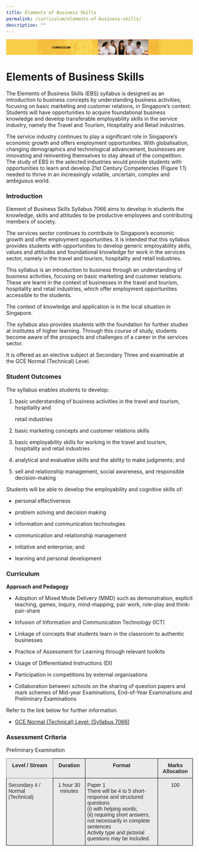 ```yaml
---
title: Elements of Business Skills
permalink: /curriculum/elements-of-business-skills/
description: ""
---
```

![](/images/Curriculum.png)

Elements of Business Skills
===========================

The Elements of Business Skills (EBS) syllabus is designed as an introduction to business concepts by understanding business activities, focusing on basic marketing and customer relations, in
Singapore’s context. Students will have opportunities to acquire foundational business knowledge
and develop transferable employability skills in the service industry, namely the Travel and
Tourism, Hospitality and Retail industries.

  

The service industry continues to play a significant role in Singapore’s economic growth and
offers employment opportunities. With globalisation, changing demographics and technological
advancement, businesses are innovating and reinventing themselves to stay ahead of the
competition. The study of EBS in the selected industries would provide students with opportunities
to learn and develop 21st Century Competencies (Figure 1.1) needed to thrive in an increasingly
volatile, uncertain, complex and ambiguous world.

### Introduction

Element of Business Skills Syllabus 7066 aims to develop in students the knowledge, skills and attitudes to be productive employees and contributing members of society.

The services sector continues to contribute to Singapore’s economic growth and offer employment opportunities. It is intended that this syllabus provides students with opportunities to develop generic employability skills, values and attitudes and foundational knowledge for work in the services sector, namely in the travel and tourism, hospitality and retail industries.

This syllabus is an introduction to business through an understanding of business activities, focusing on basic marketing and customer relations. These are learnt in the context of businesses in the travel and tourism, hospitality and retail industries, which offer employment opportunities accessible to the students.

 The context of knowledge and application is in the local situation in Singapore.

The syllabus also provides students with the foundation for further studies at institutes of higher learning. Through this course of study, students become aware of the prospects and challenges of a career in the services sector.

It is offered as an elective subject at Secondary Three and examinable at the GCE Normal (Technical) Level.


### Student Outcomes
The syllabus enables students to develop:

1.    basic understanding of business activities in the travel and tourism, hospitality and            

       retail industries

2.    basic marketing concepts and customer relations skills

3.    basic employability skills for working in the travel and tourism, hospitality and retail industries

4.    analytical and evaluative skills and the ability to make judgments; and

5.    sell and relationship management, social awareness, and responsible decision-making

Students will be able to develop the employability and cognitive skills of:

*  personal effectiveness

*    problem solving and decision making

*   information and communication technologies

*   communication and relationship management

*    initiative and enterprise; and

*    learning and personal development

### Curriculum

**Approach and Pedagogy**

*  Adoption of Mixed Mode Delivery (MMD) such as demonstration, explicit teaching, games, inquiry, mind-mapping, pair work, role-play and think-pair-share

*  Infusion of Information and Communication Technology (ICT)

*   Linkage of concepts that students learn in the classroom to authentic businesses

*    Practice of Assessment for Learning through relevant toolkits

*   Usage of Differentiated Instructions (DI)

*  Participation in competitions by external organisations

*    Collaboration between schools on the sharing of question papers and mark schemes of Mid-year Examinations, End-of-Year Examinations and Preliminary Examinations

Refer to the link below for further information.

*  [GCE Normal (Technical) Level: (Syllabus 7066)](/files/7066_y21_sy.pdf)


### Assessment Criteria
Preliminary Examination

<style type="text/css">
.tg  {border-collapse:collapse;border-spacing:0;}
.tg td{border-color:black;border-style:solid;border-width:1px;font-family:Arial, sans-serif;font-size:14px;
  overflow:hidden;padding:10px 5px;word-break:normal;}
.tg th{border-color:black;border-style:solid;border-width:1px;font-family:Arial, sans-serif;font-size:14px;
  font-weight:normal;overflow:hidden;padding:10px 5px;word-break:normal;}
.tg .tg-n4qt{background-color:#EAEAEA;color:#222;font-weight:bold;text-align:center;vertical-align:top}
.tg .tg-y7qa{background-color:#EAEAEA;color:#222;text-align:left;vertical-align:top}
.tg .tg-ii8k{background-color:#EAEAEA;color:#222;text-align:center;vertical-align:top}
.tg .tg-djlw{background-color:#EAEAEA;border-color:inherit;color:#222;font-weight:bold;text-align:center;vertical-align:top}
</style>
<table class="tg">
<thead>
  <tr>
    <th class="tg-djlw"><span style="color:#222">Level / Stream</span></th>
    <th class="tg-n4qt"><span style="color:#222">Duration</span></th>
    <th class="tg-n4qt"><span style="color:#222">Format</span></th>
    <th class="tg-n4qt"><span style="color:#222">Marks Allocation</span></th>
  </tr>
</thead>
<tbody>
  <tr>
    <td class="tg-y7qa"><span style="color:#222">Secondary 4 / Normal (Technical)</span></td>
    <td class="tg-ii8k"><span style="color:#222">1 hour 30 minutes</span></td>
    <td class="tg-y7qa"><span style="color:#222">Paper 1</span><br><span style="color:#222">There will be 4 to 5 short-response and structured questions</span><br><span style="color:#222">(i)         with helping words;</span><br><span style="color:#222">(ii)        requiring short answers, not necessarily in complete sentences</span><br><span style="color:#222">Activity type and pictorial questions may be included.</span></td>
    <td class="tg-ii8k"><span style="color:#222">100</span></td>
  </tr>
</tbody>
</table>